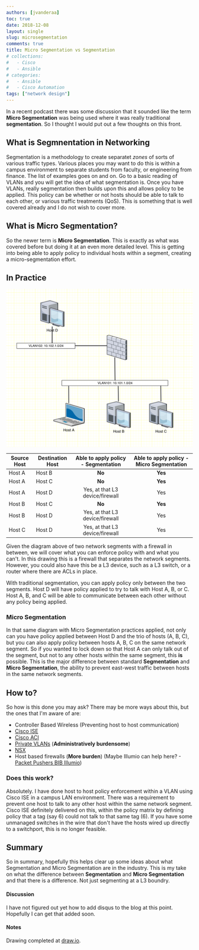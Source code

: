 ```yaml
---
authors: [jvanderaa]
toc: true
date: 2018-12-08
layout: single
slug: microsegmentation
comments: true
title: Micro Segmentation vs Segmentation
# collections:
#   - Cisco
#   - Ansible
# categories:
#   - Ansible
#   - Cisco Automation
tags: ["network design"]
---
```


In a recent podcast there was some discussion that it sounded like the term **Micro Segmentation**
was being used where it was really traditional **segmentation**. So I thought I would put out a few
thoughts on this front.

## What is Segmnentation in Networking

Segmentation is a methodology to create separatet _zones_ of sorts of various traffic types. Various
places you may want to do this is within a campus environment to separate students from faculty, or
engineering from finance. The list of examples goes on and on. Go to a basic reading of VLANs and
you will get the idea of what segmentation is. Once you have VLANs, really segmentation then builds
upon this and allows policy to be applied. This policy can be whether or not hosts should be able to
talk to each other, or various traffic treatments (QoS). This is something that is well covered
already and I do not wish to cover more.

## What is Micro Segmentation? 

So the newer term is **Micro Segmentation**. This is exactly as what was covered before but doing it
at an even more detailed level. This is getting into being able to apply policy to individual hosts
within a segment, creating a micro-segmentation effort. 

## In Practice

![SegmentDrawing](/images/2018/12/segments.png)

| Source Host | Destination Host | Able to apply policy - Segmentation | Able to apply policy - Micro Segmentation |
| ----------- | ---------------- | :---------------------------------: | :---------------------------------------: |
| Host A      | Host B           |               **No**                |                  **Yes**                  |
| Host A      | Host C           |               **No**                |                  **Yes**                  |
| Host A      | Host D           |   Yes, at that L3 device/firewall   |                    Yes                    |
| Host B      | Host C           |               **No**                |                  **Yes**                  |
| Host B      | Host D           |   Yes, at that L3 device/firewall   |                    Yes                    |
| Host C      | Host D           |   Yes, at that L3 device/firewall   |                    Yes                    |

Given the diagram above of two network segments with a firewall in between, we will cover what you
can enforce policy with and what you can't. In this drawing this is a firewall that separates the
network segments. However, you could also have this be a L3 device, such as a L3 switch, or a router
where there are ACLs in place.

With traditional segmentation, you can apply policy only between the two segments. Host D will have
policy applied to try to talk with Host A, B, or C. Host A, B, and C will be able to communicate
between each other without any policy being applied.

### Micro Segmentation

In that same diagram with Micro Segmentation practices applied, not only can you have policy applied
between Host D and the trio of hosts (A, B, C), but you can also apply policy between hosts A, B, C
on the same network segment. So if you wanted to lock down so that Host A can only talk out of the
segment, but not to any other hosts within the same segment, this **is** possible. This is the major
difference between standard **Segmentation** and **Micro Segmentation**, the ability to prevent
east-west traffic between hosts in the same network segments.

## How to?

So how is this done you may ask? There may be more ways about this, but the ones that I'm aware of
are:

- Controller Based Wireless (Preventing host to host communication)
- [Cisco ISE](https://www.cisco.com/c/en/us/products/security/identity-services-engine/index.html)
- [Cisco ACI](https://www.cisco.com/c/en/us/solutions/data-center-virtualization/application-centric-infrastructure/index.html)
- [Private VLANs](https://en.wikipedia.org/wiki/Private_VLAN) (**Administratively burdensome**)
- [NSX](https://www.vmware.com/try-vmware/nsx-micro-hol-labs.html)
- Host based firewalls (**More burden**) (Maybe Illumio can help here? - [Packet Pushers BIB Illumio](https://packetpushers.net/podcast/bib-062-globally-scalable-microsegmentation-with-illumio/))

### Does this work?

Absolutely. I have done host to host policy enforcement within a VLAN using Cisco ISE in a campus
LAN environment. There was a requirement to prevent one host to talk to any other host within the
same network segment. Cisco ISE definitely delivered on this, within the policy matrix by defining
policy that a tag (say 6) could not talk to that same tag (6). If you have some unmanaged switches
in the wire that don't have the hosts wired up directly to a switchport, this is no longer feasible.

## Summary

So in summary, hopefully this helps clear up some ideas about what Segmentation and Micro
Segmentation are in the industry. This is my take on what the difference between **Segmentation**
and **Micro Segmentation** and that there is a difference. Not just segmenting at a L3 boundry.

#### Discussion

I have not figured out yet how to add disqus to the blog at this point. Hopefully I can get that
added soon.

#### Notes

Drawing completed at [draw.io](https://draw.io).
